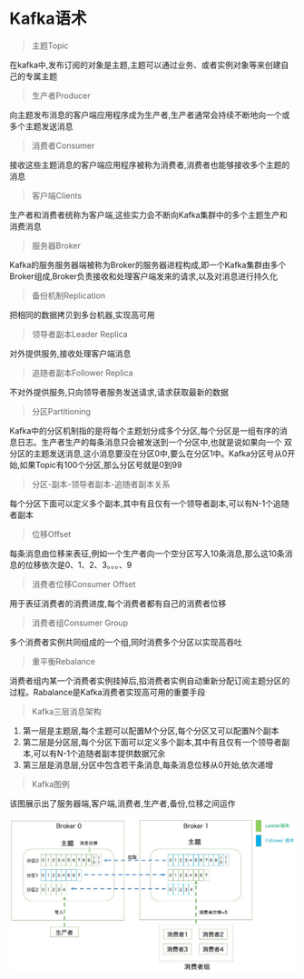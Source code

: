 # Kafka语术

> 主题Topic

在kafka中,发布订阅的对象是主题,主题可以通过业务、或者实例对象等来创建自己的专属主题

> 生产者Producer

向主题发布消息的客户端应用程序成为生产者,生产者通常会持续不断地向一个或多个主题发送消息

> 消费者Consumer

接收这些主题消息的客户端应用程序被称为消费者,消费者也能够接收多个主题的消息

> 客户端Clients

生产者和消费者统称为客户端,这些实力会不断向Kafka集群中的多个主题生产和消费消息

> 服务器Broker

Kafka的服务服务器端被称为Broker的服务器进程构成,即一个Kafka集群由多个Broker组成,Broker负责接收和处理客户端发来的请求,以及对消息进行持久化

> 备份机制Replication

把相同的数据拷贝到多台机器,实现高可用

> 领导者副本Leader Replica

对外提供服务,接收处理客户端消息

> 追随者副本Follower Replica

不对外提供服务,只向领导者服务发送请求,请求获取最新的数据

> 分区Partitioning

Kafka中的分区机制指的是将每个主题划分成多个分区,每个分区是一组有序的消息日志。生产者生产的每条消息只会被发送到一个分区中,也就是说如果向一个
双分区的主题发送消息,这小消息要没在分区0中,要么在分区1中。Kafka分区号从0开始,如果Topic有100个分区,那么分区号就是0到99

> 分区-副本-领导者副本-追随者副本关系

每个分区下面可以定义多个副本,其中有且仅有一个领导者副本,可以有N-1个追随者副本

> 位移Offset

每条消息由位移来表征,例如一个生产者向一个空分区写入10条消息,那么这10条消息的位移依次是0、1、2、3。。。、9

> 消费者位移Consumer Offset

用于表征消费者的消费进度,每个消费者都有自己的消费者位移

> 消费者组Consumer Group

多个消费者实例共同组成的一个组,同时消费多个分区以实现高吞吐

> 重平衡Rebalance

消费者组内某一个消费者实例挂掉后,掐消费者实例自动重新分配订阅主题分区的过程。Rabalance是Kafka消费者实现高可用的重要手段



> Kafka三层消息架构

1. 第一层是主题层,每个主题可以配置M个分区,每个分区又可以配置N个副本
2. 第二层是分区层,每个分区下面可以定义多个副本,其中有且仅有一个领导者副本,可以有N-1个追随者副本提供数据冗余
3. 第三层是消息层,分区中包含若干条消息,每条消息位移从0开始,依次递增

> Kafka图例

该图展示出了服务器端,客户端,消费者,生产者,备份,位移之间运作

[]()[![ConsumerGroup](https://github.com/kukukakiki/aquaman/blob/master/documents/3.software/kafka/images/consumer_group.JPG?raw=true)](ConsumerGroup)